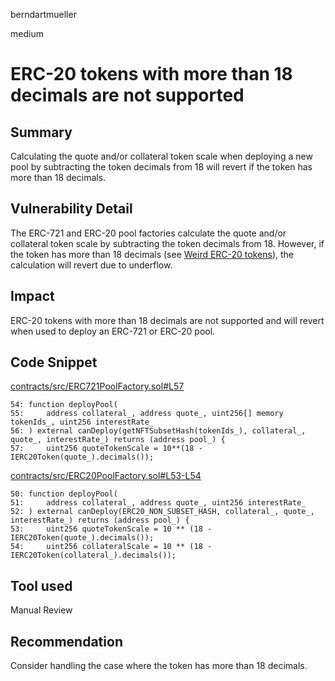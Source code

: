 berndartmueller

medium

# ERC-20 tokens with more than 18 decimals are not supported

## Summary

Calculating the quote and/or collateral token scale when deploying a new pool by subtracting the token decimals from 18 will revert if the token has more than 18 decimals.

## Vulnerability Detail

The ERC-721 and ERC-20 pool factories calculate the quote and/or collateral token scale by subtracting the token decimals from 18. However, if the token has more than 18 decimals (see [Weird ERC-20 tokens](https://github.com/d-xo/weird-erc20#high-decimals)), the calculation will revert due to underflow.

## Impact

ERC-20 tokens with more than 18 decimals are not supported and will revert when used to deploy an ERC-721 or ERC-20 pool.

## Code Snippet

[contracts/src/ERC721PoolFactory.sol#L57](https://github.com/sherlock-audit/2023-01-ajna/blob/main/contracts/src/ERC721PoolFactory.sol#L57)

```solidity
54: function deployPool(
55:     address collateral_, address quote_, uint256[] memory tokenIds_, uint256 interestRate_
56: ) external canDeploy(getNFTSubsetHash(tokenIds_), collateral_, quote_, interestRate_) returns (address pool_) {
57:     uint256 quoteTokenScale = 10**(18 - IERC20Token(quote_).decimals());
```

[contracts/src/ERC20PoolFactory.sol#L53-L54](https://github.com/sherlock-audit/2023-01-ajna/blob/main/contracts/src/ERC20PoolFactory.sol#L53-L54)

```solidity
50: function deployPool(
51:     address collateral_, address quote_, uint256 interestRate_
52: ) external canDeploy(ERC20_NON_SUBSET_HASH, collateral_, quote_, interestRate_) returns (address pool_) {
53:     uint256 quoteTokenScale = 10 ** (18 - IERC20Token(quote_).decimals());
54:     uint256 collateralScale = 10 ** (18 - IERC20Token(collateral_).decimals());
```

## Tool used

Manual Review

## Recommendation

Consider handling the case where the token has more than 18 decimals.
